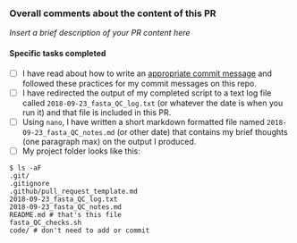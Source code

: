 ### Overall comments about the content of this PR

*Insert a brief description of your PR content here*

#### Specific tasks completed

- [ ] I have read about how to write an [appropriate commit message](https://chris.beams.io/posts/git-commit/) and followed these practices for my commit messages on this repo.
- [ ] I have redirected the output of my completed script to a text log file called `2018-09-23_fasta_QC_log.txt` (or whatever the date is when you run it) and that file is included in this PR.
- [ ] Using `nano`, I have written a short markdown formatted file named `2018-09-23_fasta_QC_notes.md` (or other date) that contains my brief thoughts (one paragraph max) on the output I produced.
- [ ] My project folder looks like this:

```
$ ls -aF
.git/
.gitignore
.github/pull_request_template.md
2018-09-23_fasta_QC_log.txt
2018-09-23_fasta_QC_notes.md
README.md # that's this file
fasta_QC_checks.sh
code/ # don't need to add or commit
```


